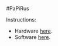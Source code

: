 #PaPiRus

Instructions:
 - Hardware [here](https://www.pi-supply.com/make/papirus-assembly-tips-and-gotchas/).
 - Software [here](https://github.com/PiSupply/PaPiRus).
 
 
